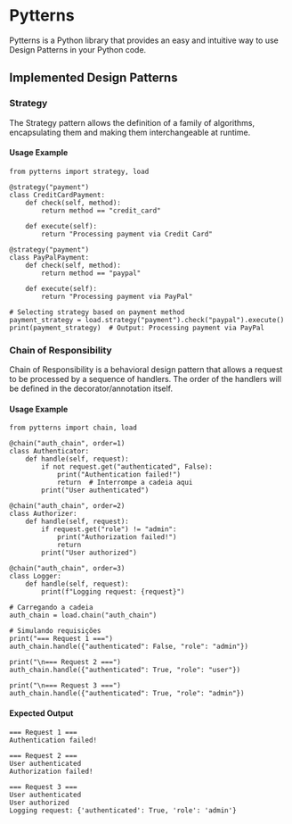 # Pytterns
Pytterns is a Python library that provides an easy and intuitive way to use Design Patterns in your Python code.

## Implemented Design Patterns

### Strategy
The Strategy pattern allows the definition of a family of algorithms, encapsulating them and making them interchangeable at runtime.

#### Usage Example
```
from pytterns import strategy, load

@strategy("payment")
class CreditCardPayment:
    def check(self, method):
        return method == "credit_card"
    
    def execute(self):
        return "Processing payment via Credit Card"

@strategy("payment")
class PayPalPayment:
    def check(self, method):
        return method == "paypal"
    
    def execute(self):
        return "Processing payment via PayPal"

# Selecting strategy based on payment method
payment_strategy = load.strategy("payment").check("paypal").execute()
print(payment_strategy)  # Output: Processing payment via PayPal
```

### Chain of Responsibility
Chain of Responsibility is a behavioral design pattern that allows a request to be processed by a sequence of handlers. The order of the handlers will be defined in the decorator/annotation itself.

#### Usage Example
```
from pytterns import chain, load

@chain("auth_chain", order=1)
class Authenticator:
    def handle(self, request):
        if not request.get("authenticated", False):
            print("Authentication failed!")
            return  # Interrompe a cadeia aqui
        print("User authenticated")

@chain("auth_chain", order=2)
class Authorizer:
    def handle(self, request):
        if request.get("role") != "admin":
            print("Authorization failed!")
            return
        print("User authorized")

@chain("auth_chain", order=3)
class Logger:
    def handle(self, request):
        print(f"Logging request: {request}")

# Carregando a cadeia
auth_chain = load.chain("auth_chain")

# Simulando requisições
print("=== Request 1 ===")
auth_chain.handle({"authenticated": False, "role": "admin"})

print("\n=== Request 2 ===")
auth_chain.handle({"authenticated": True, "role": "user"})

print("\n=== Request 3 ===")
auth_chain.handle({"authenticated": True, "role": "admin"})
```

#### Expected Output
```
=== Request 1 ===
Authentication failed!

=== Request 2 ===
User authenticated
Authorization failed!

=== Request 3 ===
User authenticated
User authorized
Logging request: {'authenticated': True, 'role': 'admin'}
```